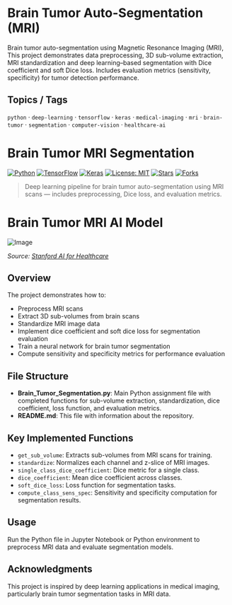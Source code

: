 # Brain Tumor Auto-Segmentation (MRI)

Brain tumor auto-segmentation using Magnetic Resonance Imaging (MRI), This project demonstrates data preprocessing, 3D sub-volume extraction, MRI standardization and deep learning–based segmentation with Dice coefficient and soft Dice loss. Includes evaluation metrics (sensitivity, specificity) for tumor detection performance.

## Topics / Tags
`python` · `deep-learning` · `tensorflow` · `keras` · `medical-imaging` · `mri` · `brain-tumor` · `segmentation` · `computer-vision` · `healthcare-ai`

# Brain Tumor MRI Segmentation

[![Python](https://img.shields.io/badge/Python-3.8%2B-blue.svg?logo=python)](https://www.python.org/)
[![TensorFlow](https://img.shields.io/badge/TensorFlow-2.x-orange.svg?logo=tensorflow)](https://www.tensorflow.org/)
[![Keras](https://img.shields.io/badge/Keras-red.svg?logo=keras)](https://keras.io/)
[![License: MIT](https://img.shields.io/badge/License-MIT-green.svg)](LICENSE)
[![Stars](https://img.shields.io/github/stars/MaddyRizvi/Brain-Tumor-MRI-Segmentation?style=social)](https://github.com/Brain-Tumor-MRI-Segmentation/stargazers)
[![Forks](https://img.shields.io/github/forks/MaddyRizvi/Brain-Tumor-MRI-Segmentation?style=social)](https://Brain-Tumor-MRI-Segmentation/network/members)

> Deep learning pipeline for brain tumor auto-segmentation using MRI scans — includes preprocessing, Dice loss, and evaluation metrics.

# Brain Tumor MRI AI Model

![Image](https://github.com/user-attachments/assets/c6a2f182-b181-4156-bfbb-ad0429c597f4)

*Source: [Stanford AI for Healthcare](https://medium.com/stanford-ai-for-healthcare/its-a-no-brainer-deep-learning-for-brain-mr-images-f60116397472)*

## Overview
The project demonstrates how to:
- Preprocess MRI scans
- Extract 3D sub-volumes from brain scans
- Standardize MRI image data
- Implement dice coefficient and soft dice loss for segmentation evaluation
- Train a neural network for brain tumor segmentation
- Compute sensitivity and specificity metrics for performance evaluation

## File Structure
- **Brain_Tumor_Segmentation.py**: Main Python assignment file with completed functions for sub-volume extraction, standardization, dice coefficient, loss function, and evaluation metrics.
- **README.md**: This file with information about the repository.

## Key Implemented Functions
- `get_sub_volume`: Extracts sub-volumes from MRI scans for training.
- `standardize`: Normalizes each channel and z-slice of MRI images.
- `single_class_dice_coefficient`: Dice metric for a single class.
- `dice_coefficient`: Mean dice coefficient across classes.
- `soft_dice_loss`: Loss function for segmentation tasks.
- `compute_class_sens_spec`: Sensitivity and specificity computation for segmentation results.

## Usage
Run the Python file in Jupyter Notebook or Python environment to preprocess MRI data and evaluate segmentation models.

## Acknowledgments
This project is inspired by deep learning applications in medical imaging, particularly brain tumor segmentation tasks in MRI data.
